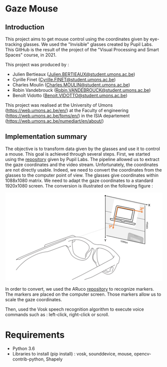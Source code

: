 # Gaze Mouse
## Introduction
This project aims to get mouse control using the coordinates given by eye-tracking glasses. We used the "Invisible" glasses created by Pupil Labs. This GitHub is the result of the project of the "Visual Processing and Smart Spaces" course, in 2021.

This project was produced by : 
 - Julien Bertieaux (Julien.BERTIEAUX@student.umons.ac.be)
 - Cyrille Finet (Cyrille.FINET@student.umons.ac.be)
 - Charles Moulin (Charles.MOULIN@student.umons.ac.be)
 - Robin Vandebrouck (Robin.VANDEBROUCK@student.umons.ac.be)
 - Benoît Vidotto (Benoit.VIDOTTO@student.umons.ac.be)

This project was realised at the University of Umons (https://web.umons.ac.be/en/) at the Faculty of engineering (https://web.umons.ac.be/fpms/en/) in the ISIA departement (https://web.umons.ac.be/numediart/en/about/)

## Implementation summary 

The objective is to transform data given by the glasses and use it to control a mouse. This goal is achieved through several steps. First, we started using the [repository](https://github.com/pupil-labs/pupil-invisible-monitor) given by Pupil Labs. The pipeline allowed us to extract the gaze coordinates and the video stream. Unfortunately, the coordinates are not directly usable. Indeed, we need to convert the coordinates from the glasses to the computer point of view. The glasses give coordinates within 1088x1080 matrix. We need to adapt the gaze coordinates to a standard 1920x1080 screen. The conversion is illustrated on the following figure :

<p align="center">
  <img src="assets/conversion.png"/>
</p>

In order to convert, we used the ARuco [repository](https://github.com/KhairulIzwan/ArUco-markers-with-OpenCV-and-Python) to recognize markers. The markers are placed on the computer screen. Those markers allow us to scale the gaze coordinates.

Then, used the Vosk speech recognition algorithm to execute voice commands such as : left-click, right-click or scroll.

# Requirements
- Python 3.6
- Libraries to install (pip install) : vosk, sounddevice, mouse, opencv-contrib-python, Shapely

